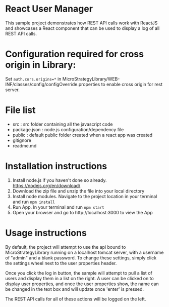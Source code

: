 # React User Manager
This sample project demonstrates how REST API calls work with ReactJS and showcases a React component that can be used to display a log of all REST API calls.

# Configuration required for cross origin in Library:
Set `auth.cors.origins=*` in MicroStrategyLibrary/WEB-INF/classes/config/configOverride.properties to enable cross origin for rest server.

# File list
- src : src folder containing all the javascript code
- package.json : node.js configuration/dependency file
- public : default public folder created when a react app was created 
- gitignore
- readme.md

# Installation instructions
1. Install node.js if you haven't done so already. https://nodejs.org/en/download/ 
2. Download the zip file and unzip the file into your local directory
3. Install node modules. Navigate to the project location in your terminal and run `npm install`
3. Run App. In your terminal and run `npm start`
5. Open your browser and go to http://localhost:3000 to view the App

# Usage instructions
By default, the project will attempt to use the api bound to MicroStrategyLibrary running on a localhost tomcat server, with a username of "admin" and a blank password. To change these settings, simply click the settings wheel next to the user properties header.

Once you click the log in button, the sample will attempt to pull a list of users and display them in a list on the right. A user can be clicked on to display user properties, and once the user properties show, the name can be changed in the text box and will update once 'enter' is pressed.

The REST API calls for all of these actions will be logged on the left.
